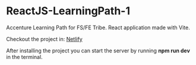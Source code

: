 # ReactJS-LearningPath-1
Accenture Learning Path for FS/FE Tribe.
React application made with Vite.


Checkout the project in: [Netlify](https://gifbrowser.netlify.app/)


After installing the project you can start the server by running **npm run dev** in the terminal.